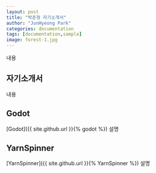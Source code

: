 ```yaml
---
layout: post
title: "박준형 자기소개서"
author: "JunHyeong Park"
categories: documentation
tags: [documentation,sample]
image: forest-1.jpg
---
```


내용

## 자기소개서

내용

## Godot

[Godot]({{ site.github.url }}{% godot %}) 설명

## YarnSpinner

[YarnSpinner]({{ site.github.url }}{% YarnSpinner %}) 설명

